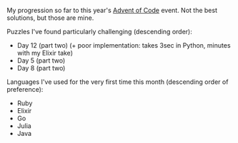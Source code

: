 My progression so far to this year's [Advent of Code](https://adventofcode.com/2023) event.
Not the best solutions, but those are mine.

Puzzles I've found particularly challenging (descending order):

- Day 12 (part two) (+ poor implementation: takes 3sec in Python, minutes with my Elixir take)
- Day 5 (part two)
- Day 8 (part two)

Languages I've used for the very first time this month (descending order of preference):

- Ruby
- Elixir 
- Go
- Julia
- Java
